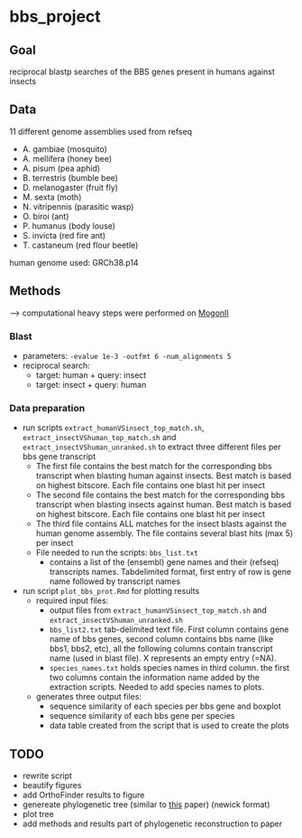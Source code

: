 # bbs_project
## Goal
reciprocal blastp searches of the BBS genes present in humans against insects

## Data
11 different genome assemblies used from refseq

- A. gambiae (mosquito)
- A. mellifera (honey bee)
- A. pisum (pea aphid)
- B. terrestris (bumble bee)
- D. melanogaster (fruit fly)
- M. sexta (moth)
- N. vitripennis (parasitic wasp)
- O. biroi (ant)
- P. humanus (body louse)
- S. invicta (red fire ant)
- T. castaneum (red flour beetle)


human genome used: GRCh38.p14

## Methods
--> computational heavy steps were performed on [MogonII](https://hpc.uni-mainz.de/high-performance-computing/systeme/#MOGON_II-Cluster)

### Blast
- parameters: `-evalue 1e-3 -outfmt 6 -num_alignments 5`
- reciprocal search:
    - target: human + query: insect
    - target: insect + query: human

### Data preparation
- run scripts `extract_humanVSinsect_top_match.sh`, `extract_insectVShuman_top_match.sh` and `extract_insectVShuman_unranked.sh` to extract three different files per bbs gene transcript
    - The first file contains the best match for the corresponding bbs transcript when blasting human against insects. Best match is based on highest bitscore. Each file contains one blast hit per insect
    - The second file contains the best match for the corresponding bbs transcript when blasting insects against human. Best match is based on highest bitscore. Each file contains one blast hit per insect
    - The third file contains ALL matches for the insect blasts against the human genome assembly. The file contains several blast hits (max 5) per insect
    - File needed to run the scripts: `bbs_list.txt`
        - contains a list of the (ensembl) gene names and their (refseq) transcripts names. Tabdelimited format, first entry of row is gene name followed by transcript names
- run script `plot_bbs_prot.Rmd` for plotting results
    - required input files:
        - output files from `extract_humanVSinsect_top_match.sh` and `extract_insectVShuman_unranked.sh`
        - `bbs_list2.txt` tab-delimited text file. First column contains gene name of bbs genes, second column contains bbs name (like bbs1, bbs2, etc), all the following columns contain transcript name (used in blast file). X represents an empty entry (=NA).
        - `species_names.txt` holds species names in third column. the first two columns contain the information name added by the extraction scripts. Needed to add species names to plots.
    - generates three output files:
        - sequence similarity of each species per bbs gene and boxplot
        - sequence similarity of each bbs gene per species
        - data table created from the script that is used to create the plots


## TODO

- rewrite script
- beautify figures
- add OrthoFinder results to figure
- genereate phylogenetic tree (similar to [this](https://www.ncbi.nlm.nih.gov/pmc/articles/PMC8670302/#sup1) paper) (newick format)
- plot tree
- add methods and results part of phylogenetic reconstruction to paper


